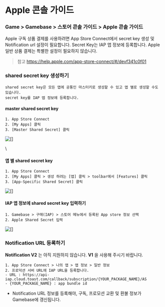 # Apple 콘솔 가이드

### Game > Gamebase > 스토어 콘솔 가이드 > Apple 콘솔 가이드

Apple 구독 상품 결제를 사용하려면 App Store Connect에서 secret key 생성 및 Notification url 설정이 필요합니다. Secret Key는 IAP 앱 정보에 등록합니다. Apple 일반 상품 결제는 특별한 설정이 필요하지 않습니다.

> 참고 https://help.apple.com/app-store-connect/#/devf341c0f01

### shared secret key 생성하기

```
shared secret key은 모든 앱에 공통인 마스터키로 생성할 수 있고 앱 별로 생성할 수도 있습니다.
secret key를 IAP 앱 정보에 등록합니다.
```

#### master shared secret key

```
1. App Store Connect
2. [My Apps] 클릭
3. [Master Shared Secret] 클릭
```

![\[\]](http://static.toastoven.net/prod\_gamebase/StoreConsoleGuide/iap-console-apple-shared-key-1.png)

\


#### 앱 별 shared secret key

```
1. App Store Connect
2. [My Apps] 클릭 > 생성 하려는 [앱] 클릭 > toolbar에서 [Features] 클릭
3. [App-Specific Shared Secret] 클릭
```

![\[\]](http://static.toastoven.net/prod\_gamebase/StoreConsoleGuide/iap-console-apple-shared-key-2.png)

#### IAP 앱 정보에 shared secret key 입력하기

```
1. Gamebase > 구매(IAP) > 스토어 메뉴에서 등록된 App store 정보 선택
2. Apple Shared Secret 입력
```

![\[\]](http://static.toastoven.net/prod\_gamebase/StoreConsoleGuide/iap-console-apple-edit-gamebase.png)

### Notification URL 등록하기

**Notification V2** 는 아직 지원하지 않습니다. **V1** 을 사용해 주시기 바랍니다.

```
1. App Store Connect > 나의 앱 > 앱 정보 > 일반 정보 
2. 프로덕션 서버 URL에 IAP URL을 등록합니다.
- URL : https://api-iap.cloud.toast.com/callback/subscription/{YOUR_PACKAGE_NAME}/AS
- {YOUR_PACKAGE_NAME} : app bundle id
```

* Notification URL 정보를 등록해야, 구독, 프로모션 교환 및 환불 정보가 Gamebase에 갱신됩니다.
